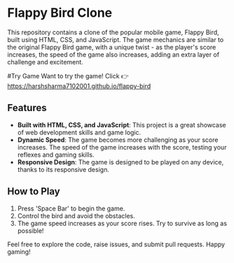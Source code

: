 # Flappy Bird Clone

This repository contains a clone of the popular mobile game, Flappy Bird, built using HTML, CSS, and JavaScript. The game mechanics are similar to the original Flappy Bird game, with a unique twist - as the player's score increases, the speed of the game also increases, adding an extra layer of challenge and excitement.

#Try Game
Want to try the game! Click 👉 https://harshsharma7102001.github.io/flappy-bird

## Features
- **Built with HTML, CSS, and JavaScript**: This project is a great showcase of web development skills and game logic.
- **Dynamic Speed**: The game becomes more challenging as your score increases. The speed of the game increases with the score, testing your reflexes and gaming skills.
- **Responsive Design**: The game is designed to be played on any device, thanks to its responsive design.

## How to Play
1. Press 'Space Bar' to begin the game.
2. Control the bird and avoid the obstacles.
3. The game speed increases as your score rises. Try to survive as long as possible!

Feel free to explore the code, raise issues, and submit pull requests. Happy gaming!
